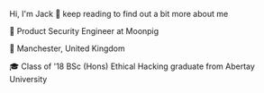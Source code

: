 Hi, I'm Jack 👋 keep reading to find out a bit more about me

💼 Product Security Engineer at Moonpig 

📍 Manchester, United Kingdom

🎓 Class of '18 BSc (Hons) Ethical Hacking graduate from Abertay University

<!--
**iJackWilson/iJackWilson** is a ✨ _special_ ✨ repository because its `README.md` (this file) appears on your GitHub profile.

Here are some ideas to get you started:

- 🔭 I’m currently working on ...
- 🌱 I’m currently learning ...
- 👯 I’m looking to collaborate on ...
- 🤔 I’m looking for help with ...
- 💬 Ask me about ...
- 📫 How to reach me: ...
- 😄 Pronouns: ...
- ⚡ Fun fact: ...
-->
